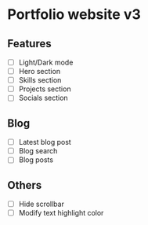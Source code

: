 # Portfolio website v3

## Features

- [ ] Light/Dark mode
- [ ] Hero section
- [ ] Skills section
- [ ] Projects section
- [ ] Socials section

## Blog

- [ ] Latest blog post
- [ ] Blog search
- [ ] Blog posts

## Others

- [ ] Hide scrollbar
- [ ] Modify text highlight color
